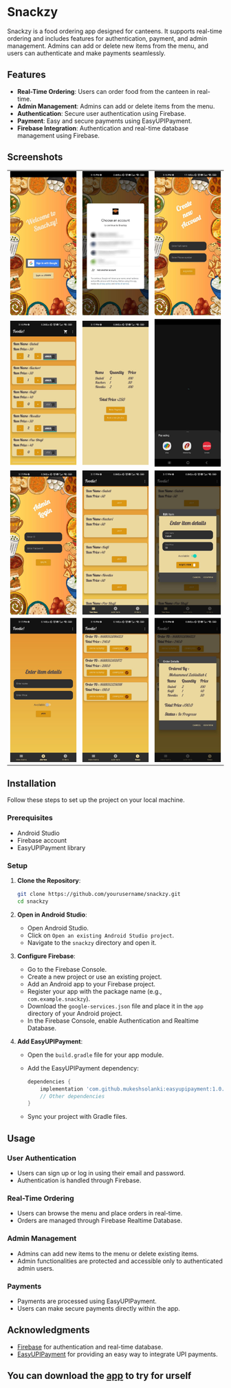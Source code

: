 # Snackzy

Snackzy is a food ordering app designed for canteens. It supports real-time ordering and includes features for authentication, payment, and admin management. Admins can add or delete new items from the menu, and users can authenticate and make payments seamlessly.

## Features

- **Real-Time Ordering**: Users can order food from the canteen in real-time.
- **Admin Management**: Admins can add or delete items from the menu.
- **Authentication**: Secure user authentication using Firebase.
- **Payment**: Easy and secure payments using EasyUPIPayment.
- **Firebase Integration**: Authentication and real-time database management using Firebase.

## Screenshots

<table>
  <tr>
    <td><img src="images/1.jpg" alt=" 1" width="200"/></td>
    <td><img src="images/2.jpg" alt=" 2" width="200"/></td>
    <td><img src="images/3.jpg" alt=" 3" width="200"/></td>
  </tr>
  <tr>
    <td><img src="images/4.jpg" alt=" 4" width="200"/></td>
    <td><img src="images/5.jpg" alt=" 5" width="200"/></td>
    <td><img src="images/6.jpg" alt=" 6" width="200"/></td>
  </tr>
  <tr>
    <td><img src="images/7.jpg" alt=" 7" width="200"/></td>
    <td><img src="images/8.jpg" alt=" 8" width="200"/></td>
    <td><img src="images/9.jpg" alt=" 9" width="200"/></td>
  </tr>
  <tr>
    <td><img src="images/10.jpg" alt=" 10" width="200"/></td>
    <td><img src="images/11.jpg" alt=" 11" width="200"/></td>
    <td><img src="images/12.jpg" alt=" 12" width="200"/></td>
  </tr>
</table>

## Installation

Follow these steps to set up the project on your local machine.

### Prerequisites

- Android Studio
- Firebase account
- EasyUPIPayment library

### Setup

1. **Clone the Repository**:

    ```sh
    git clone https://github.com/yourusername/snackzy.git
    cd snackzy
    ```

2. **Open in Android Studio**:
    - Open Android Studio.
    - Click on `Open an existing Android Studio project`.
    - Navigate to the `snackzy` directory and open it.

3. **Configure Firebase**:
    - Go to the Firebase Console.
    - Create a new project or use an existing project.
    - Add an Android app to your Firebase project.
    - Register your app with the package name (e.g., `com.example.snackzy`).
    - Download the `google-services.json` file and place it in the `app` directory of your Android project.
    - In the Firebase Console, enable Authentication and Realtime Database.

4. **Add EasyUPIPayment**:
    - Open the `build.gradle` file for your app module.
    - Add the EasyUPIPayment dependency:

        ```groovy
        dependencies {
            implementation 'com.github.mukeshsolanki:easyupipayment:1.0.4'
            // Other dependencies
        }
        ```

    - Sync your project with Gradle files.

## Usage

### User Authentication

- Users can sign up or log in using their email and password.
- Authentication is handled through Firebase.

### Real-Time Ordering

- Users can browse the menu and place orders in real-time.
- Orders are managed through Firebase Realtime Database.

### Admin Management

- Admins can add new items to the menu or delete existing items.
- Admin functionalities are protected and accessible only to authenticated admin users.

### Payments

- Payments are processed using EasyUPIPayment.
- Users can make secure payments directly within the app.

## Acknowledgments

- [Firebase](https://firebase.google.com/) for authentication and real-time database.
- [EasyUPIPayment](https://github.com/mukeshsolanki/easyupipayment) for providing an easy way to integrate UPI payments.


## You can download the [app](main.apk) to try for urself